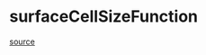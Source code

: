# surfaceCellSizeFunction

[source](github.com/OpenFOAM-jp/OpenFOAM-utilities-tutorials-jp/blob/master/v1906/mesh/generation/foamyMesh/conformalVoronoiMesh/cellSizeControlSurfaces/surfaceCellSizeFunction/surfaceCellSizeFunction/surfaceCellSizeFunction.C/surfaceCellSizeFunction.C)



